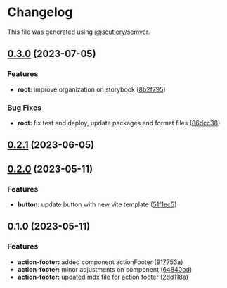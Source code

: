 # Changelog

This file was generated using [@jscutlery/semver](https://github.com/jscutlery/semver).

## [0.3.0](https://github.com/Novatics/novatics-ui/compare/action-footer-0.2.1...action-footer-0.3.0) (2023-07-05)


### Features

* **root:** improve organization on storybook ([8b2f795](https://github.com/Novatics/novatics-ui/commit/8b2f795811ab8304bb7d6ce2f56311949b3561d1))


### Bug Fixes

* **root:** fix test and deploy, update packages and format files ([86dcc38](https://github.com/Novatics/novatics-ui/commit/86dcc38a7efde19ca7051746e646663aea19ee28))

## [0.2.1](https://github.com/Novatics/novatics-ui/compare/action-footer-0.2.0...action-footer-0.2.1) (2023-06-05)

## [0.2.0](https://github.com/Novatics/novatics-ui/compare/action-footer-0.1.0...action-footer-0.2.0) (2023-05-11)


### Features

* **button:** update button with new vite template ([51f1ec5](https://github.com/Novatics/novatics-ui/commit/51f1ec5c7a111a038c3e83d19e87c4c612d70d3b))

## 0.1.0 (2023-05-11)


### Features

* **action-footer:** added component actionFooter ([917753a](https://github.com/Novatics/novatics-ui/commit/917753a752e0ec57d43005273172e31049e42180))
* **action-footer:** minor adjustments on component ([64840bd](https://github.com/Novatics/novatics-ui/commit/64840bdc954cdec0118b3f16028e2284074f89ea))
* **action-footer:** updated mdx file for action footer ([2dd118a](https://github.com/Novatics/novatics-ui/commit/2dd118ae5c13555e68f00090311f113f98182e67))
